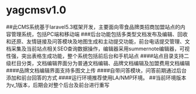 # yagcmsv1.0
##此CMS系统基于laravel5.3框架开发，主要面向零食品牌类招商加盟站点的内容管理系统，包括PC端和移动端
###后台功能包括多类型文档发布及编辑、回收和还原、友情链接及问答模块及地图生成和主动提交功能，前台电话提交管理、文档采集及当前站点相关SEO查询数据操作，编辑器采用summernote编辑器，可视性强，突出表格生成功能，整个系统包括前后台和手机站点
####站点目录支持二级栏目分类，文档编辑界面分为普通文档编辑、品牌文档编辑及加盟费用文档编辑
####品牌文档编辑界面支持多图文上传
####自带问答模块，问答前期通过后台添加和前台回答的方式
####运行环境推荐使用LA/NMP环境。
##当前环境版本为v_1版本，后期会对整个后台及前台进行重写
